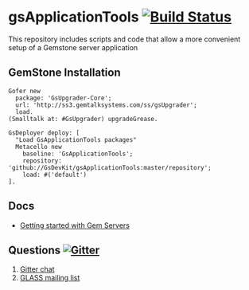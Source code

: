 gsApplicationTools [![Build Status](https://github.com/GsDevKit/gsApplicationTools/actions/workflows/ci.yml/badge.svg?branch=master)](https://github.com/GsDevKit/gsApplicationTools/actions/workflows/ci.yml) 
==================



This repository includes scripts and code that allow a more convenient setup of a Gemstone server application 

## GemStone Installation

```Smalltalk
Gofer new
  package: 'GsUpgrader-Core';
  url: 'http://ss3.gemtalksystems.com/ss/gsUpgrader';
  load.
(Smalltalk at: #GsUpgrader) upgradeGrease.

GsDeployer deploy: [
  "Load GsApplicationTools packages"
  Metacello new
    baseline: 'GsApplicationTools';
    repository: 'github://GsDevKit/gsApplicationTools:master/repository';
    load: #('default')
].
```

## Docs

- [Getting started with Gem Servers](https://github.com/GsDevKit/gsApplicationTools/blob/master/docs/gettingStarted.md#table-of-contents)

## Questions [![Gitter](https://badges.gitter.im/Join%20Chat.svg)](https://gitter.im/GsDevKit/gsApplicationTools?utm_source=badge&utm_medium=badge&utm_campaign=pr-badge&utm_content=badge)

1. [Gitter chat](https://gitter.im/GsDevKit/gsApplicationTools)
2. [GLASS mailing list](http://lists.gemtalksystems.com/mailman/listinfo/glass)
